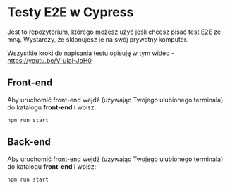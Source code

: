 # Testy E2E w Cypress
Jest to repozytorium, którego możesz użyć jeśli chcesz pisać test E2E ze mną. Wystarczy, że sklonujesz je na swój prywatny komputer. 

Wszystkie kroki do napisania testu opisuję w tym wideo - https://youtu.be/V-uIaI-JoH0

## Front-end
Aby uruchomić front-end wejdź (używając Twojego ulubionego terminala) do katalogu **front-end** i wpisz: 
```
npm run start
```

## Back-end
Aby uruchomić front-end wejdź (używając Twojego ulubionego terminala) do katalogu **front-end** i wpisz: 
```
npm run start
```
